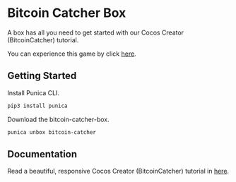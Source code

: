 # Bitcoin Catcher Box

A box has all you need to get started with our Cocos Creator (BitcoinCatcher) tutorial.

You can experience this game by click [here](https://punica-box.github.io/bitcoin-catcher-box/).

## Getting Started

Install Punica CLI.

```bash
pip3 install punica
```

Download the bitcoin-catcher-box.

```bash
punica unbox bitcoin-catcher
```

## Documentation

Read a beautiful, responsive Cocos Creator (BitcoinCatcher) tutorial in [here](https://punica-box.gitbook.io/docs/bitcoin-catcher-box).
